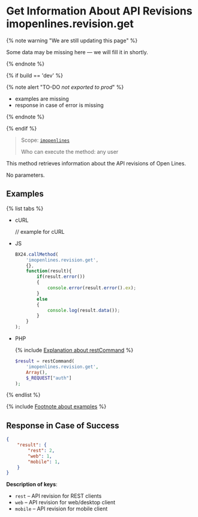 # Get Information About API Revisions imopenlines.revision.get

{% note warning "We are still updating this page" %}

Some data may be missing here — we will fill it in shortly.

{% endnote %}

{% if build == 'dev' %}

{% note alert "TO-DO _not exported to prod_" %}

- examples are missing
- response in case of error is missing

{% endnote %}

{% endif %}

> Scope: [`imopenlines`](../../scopes/permissions.md)
>
> Who can execute the method: any user

This method retrieves information about the API revisions of Open Lines.

No parameters.

## Examples

{% list tabs %}

- cURL

    // example for cURL

- JS

    ```js
    BX24.callMethod(
        'imopenlines.revision.get',
        {},
        function(result){
            if(result.error())
            {
                console.error(result.error().ex);
            }
            else
            {
                console.log(result.data());
            }
        }
    );
    ```

- PHP

    {% include [Explanation about restCommand](../../chat-bots/_includes/rest-command.md) %}

    ```php
    $result = restCommand(
        'imopenlines.revision.get',
        Array(),
        $_REQUEST["auth"]
    );
    ```

{% endlist %}

{% include [Footnote about examples](../../../_includes/examples.md) %}

## Response in Case of Success

```json
{    
    "result": {
        "rest": 2,
        "web": 1,
        "mobile": 1,
    }
}
```

**Description of keys**:

- `rest` – API revision for REST clients
- `web` – API revision for web/desktop client
- `mobile` – API revision for mobile client